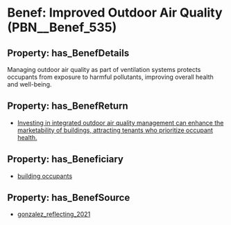 # Benef: __Improved Outdoor Air Quality__ (PBN__Benef_535)

## Property: has_BenefDetails

Managing outdoor air quality as part of ventilation systems protects occupants from exposure to harmful pollutants, improving overall health and well-being.

## Property: has_BenefReturn

* [Investing in integrated outdoor air quality management can enhance the marketability of buildings, attracting tenants who prioritize occupant health.](../BenefReturn/PBN__BenefReturn_587)

## Property: has_Beneficiary

* [building occupants](../Stakeholder/PBN__Stakeholder_97)

## Property: has_BenefSource

* [gonzalez_reflecting_2021](../Article/PBN__Article_110)

